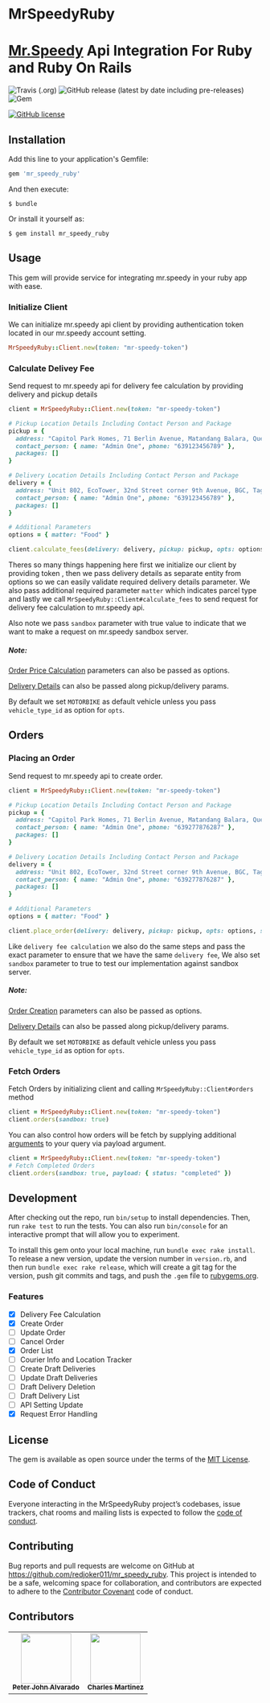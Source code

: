 # MrSpeedyRuby
[Mr.Speedy](https://mrspeedy.ph/) Api Integration For Ruby and Ruby On Rails
===

![Travis (.org)](https://img.shields.io/travis/redjoker011/mr_speedy_ruby)
![GitHub release (latest by date including pre-releases)](https://img.shields.io/github/v/release/redjoker011/mr_speedy_ruby?include_prereleases)
![Gem](https://img.shields.io/gem/v/mr_speedy_ruby)

[![GitHub license](https://img.shields.io/github/license/redjoker011/mr_speedy_ruby)](https://github.com/redjoker011/mr_speedy_ruby/blob/development/LICENSE.txt)

## Installation

Add this line to your application's Gemfile:

```ruby
gem 'mr_speedy_ruby'
```

And then execute:

    $ bundle

Or install it yourself as:

    $ gem install mr_speedy_ruby

## Usage
This gem will provide service for integrating mr.speedy in your ruby app with
ease.

### Initialize Client
We can initialize mr.speedy api client by providing authentication token
located in our mr.speedy account setting.

```ruby
MrSpeedyRuby::Client.new(token: "mr-speedy-token")
```

### Calculate Delivey Fee
Send request to mr.speedy api for delivery fee calculation by providing delivery
and pickup details

```ruby
client = MrSpeedyRuby::Client.new(token: "mr-speedy-token")

# Pickup Location Details Including Contact Person and Package
pickup = {
  address: "Capitol Park Homes, 71 Berlin Avenue, Matandang Balara, Quezon City, Metro Manila",
  contact_person: { name: "Admin One", phone: "639123456789" },
  packages: []
}

# Delivery Location Details Including Contact Person and Package
delivery = {
  address: "Unit 802, EcoTower, 32nd Street corner 9th Avenue, BGC, Taguig, 1634 Metro Manila",
  contact_person: { name: "Admin One", phone: "639123456789" },
  packages: []
}

# Additional Parameters
options = { matter: "Food" }

client.calculate_fees(delivery: delivery, pickup: pickup, opts: options, sandbox: true)
```

Theres so many things happening here first we initialize our client by providing
token , then we pass delivery details as separate entity from options so we can
easily validate required delivery details parameter. We also pass additional
required parameter `matter` which indicates parcel type and lastly we call
`MrSpeedyRuby::Client#calculate_fees` to send request for delivery fee
calculation to mr.speedy api.

Also note we pass `sandbox` parameter with true value to indicate that we want
to make a request on mr.speedy sandbox server.

##### Note:

[Order Price Calculation](https://apitest.mrspeedy.ph/business-api/doc#calculate-order) parameters can also be passed as options.

[Delivery Details](https://apitest.mrspeedy.ph/business-api/doc#calculate-order) can also be passed along pickup/delivery params.

By default we set `MOTORBIKE` as default vehicle unless you pass `vehicle_type_id` as option for `opts`.

## Orders

### Placing an Order
Send request to mr.speedy api to create order.

```ruby
client = MrSpeedyRuby::Client.new(token: "mr-speedy-token")

# Pickup Location Details Including Contact Person and Package
pickup = {
  address: "Capitol Park Homes, 71 Berlin Avenue, Matandang Balara, Quezon City, Metro Manila",
  contact_person: { name: "Admin One", phone: "639277876287" },
  packages: []
}

# Delivery Location Details Including Contact Person and Package
delivery = {
  address: "Unit 802, EcoTower, 32nd Street corner 9th Avenue, BGC, Taguig, 1634 Metro Manila",
  contact_person: { name: "Admin One", phone: "639277876287" },
  packages: []
}

# Additional Parameters
options = { matter: "Food" }

client.place_order(delivery: delivery, pickup: pickup, opts: options, sandbox: true)
```
Like `delivery fee calculation` we also do the same steps and pass the exact
parameter to ensure that we have the same `delivery fee`, We also set `sandbox`
parameter to true to test our implementation against sandbox server.

##### Note:

[Order Creation](https://apitest.mrspeedy.ph/business-api/doc#create-order) parameters can also be passed as options.

[Delivery Details](https://apitest.mrspeedy.ph/business-api/doc#create-order) can also be passed along pickup/delivery params.

By default we set `MOTORBIKE` as default vehicle unless you pass `vehicle_type_id` as option for `opts`.

### Fetch Orders

Fetch Orders by initializing client and calling `MrSpeedyRuby::Client#orders`
method

```ruby
client = MrSpeedyRuby::Client.new(token: "mr-speedy-token")
client.orders(sandbox: true)
```

You can also control how orders will be fetch by supplying additional
[arguments](https://apitest.mrspeedy.ph/business-api/doc#orders) to your query
via payload argument.

```ruby
client = MrSpeedyRuby::Client.new(token: "mr-speedy-token")
# Fetch Completed Orders
client.orders(sandbox: true, payload: { status: "completed" })
```

## Development

After checking out the repo, run `bin/setup` to install dependencies. Then, run `rake test` to run the tests. You can also run `bin/console` for an interactive prompt that will allow you to experiment.

To install this gem onto your local machine, run `bundle exec rake install`. To release a new version, update the version number in `version.rb`, and then run `bundle exec rake release`, which will create a git tag for the version, push git commits and tags, and push the `.gem` file to [rubygems.org](https://rubygems.org).


### Features

- [x] Delivery Fee Calculation
- [x] Create Order
- [ ] Update Order
- [ ] Cancel Order
- [x] Order List
- [ ] Courier Info and Location Tracker
- [ ] Create Draft Deliveries
- [ ] Update Draft Deliveries
- [ ] Draft Delivery Deletion
- [ ] Draft Delivery List
- [ ] API Setting Update
- [x] Request Error Handling

## License

The gem is available as open source under the terms of the [MIT License](https://opensource.org/licenses/MIT).

## Code of Conduct

Everyone interacting in the MrSpeedyRuby project’s codebases, issue trackers, chat rooms and mailing lists is expected to follow the [code of conduct](https://github.com/redjoker011/mr_speedy_ruby/blob/master/CODE_OF_CONDUCT.md).

## Contributing
Bug reports and pull requests are welcome on GitHub at https://github.com/redjoker011/mr_speedy_ruby. This project is intended to be a safe, welcoming space for collaboration, and contributors are expected to adhere to the [Contributor Covenant](http://contributor-covenant.org) code of conduct.

## Contributors
<!-- ALL-CONTRIBUTORS-LIST:START - Do not remove or modify this section -->

<table>
  <tr>
    <td align="center"><a href="https://github.com/redjoker011"><img src="https://avatars2.githubusercontent.com/u/22144212?v=4" width="100px;" alt=""/><br /><sub><b>Peter John Alvarado</b></sub></a><br /></td>
    <td align="center"><a href="https://github.com/cjbmartinez"><img src="https://avatars2.githubusercontent.com/u/34258568?v=4" width="100px;" alt=""/><br /><sub><b>Charles Martinez</b></sub></a><br /></td>
  </tr>
</table>

<!-- ALL-CONTRIBUTORS-LIST:END - Do not remove or modify this section -->
